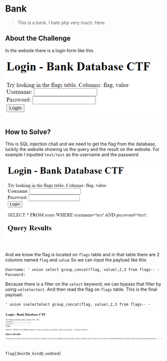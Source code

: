 # Bank
> This is a bank. I hate php very much. Here

## About the Challenge
In the website there is a login form like this

![preview](images/preview.png)

## How to Solve?
This is SQL injection chall and we need to get the flag from the database, luckily the website showing us the query and the result on the website. For example I inputted `test/test` as the username and the password

![input](images/input.png)

And we know the flag is located on `flags` table and in that table there are 2 columns named `flag` and `value` So we can input the payload like this

```
Username: ' union select group_concat(flag, value),2,3 from flags-- -
Password: 
```

Because there is a filter on the `select` keyword, we can bypass that filter by using `selselectect`. And then read the flag on `flags` table. This is the final payload.

```
' union sselectelect group_concat(flag, value),2,3 from flags-- -
```

![flag](images/flag.png)

```
flag{3min3m_kind@_wa$hed}
```